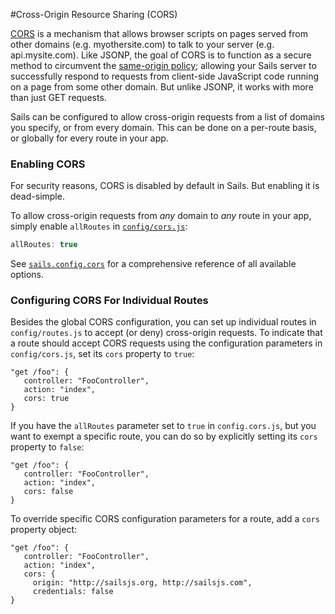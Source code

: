 #Cross-Origin Resource Sharing (CORS)

<!--
Your default Sails setup is already equipped to handle AJAX requests from a web page on the same domain.  But what if you need to handle AJAX requests originating from other domains?  You could set up your browser JSONP That's where [CORS](http://en.wikipedia.org/wiki/Cross-origin_resource_sharing) comes in.
-->

[CORS](http://en.wikipedia.org/wiki/Cross-origin_resource_sharing) is a mechanism that allows browser scripts on pages served from other domains (e.g. myothersite.com) to talk to your server (e.g. api.mysite.com).  Like JSONP, the goal of CORS is to function as a secure method to circumvent the [same-origin policy](http://en.wikipedia.org/wiki/Same-origin_policy); allowing your Sails server to successfully respond to requests from client-side JavaScript code running on a page from some other domain.  But unlike JSONP, it works with more than just GET requests.

Sails can be configured to allow cross-origin requests from a list of domains you specify, or from every domain.  This can be done on a per-route basis, or globally for every route in your app.


### Enabling CORS

For security reasons, CORS is disabled by default in Sails.  But enabling it is dead-simple.

To allow cross-origin requests from _any_ domain to _any_ route in your app, simply enable `allRoutes` in [`config/cors.js`](http://beta.sailsjs.org/#/documentation/reference/sails.config/sails.config.cors.html):

```js
allRoutes: true
```

See [`sails.config.cors`](http://beta.sailsjs.org/#/documentation/reference/sails.config/sails.config.cors.html) for a comprehensive reference of all available options.


### Configuring CORS For Individual Routes
Besides the global CORS configuration, you can set up individual routes in `config/routes.js` to accept (or deny) cross-origin requests.  To indicate that a route should accept CORS requests using the configuration parameters in `config/cors.js`, set its `cors` property to `true`:

```
"get /foo": {
   controller: "FooController",
   action: "index",
   cors: true
}
```

If you have the `allRoutes` parameter set to `true` in `config.cors.js`, but you want to exempt a specific route, you can do so by explicitly setting its `cors` property to `false`:

```
"get /foo": {
   controller: "FooController",
   action: "index",
   cors: false
}
```

To override specific CORS configuration parameters for a route, add a `cors` property object:

```
"get /foo": {
   controller: "FooController",
   action: "index",
   cors: {
     origin: "http://sailsjs.org, http://sailsjs.com",
     credentials: false
}
```


<docmeta name="uniqueID" value="cors198259">
<docmeta name="displayName" value="CORS">

